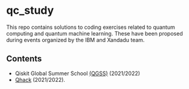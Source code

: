 # qc_study

This repo contains solutions to coding exercises related to quantum computing and quantum machine learning.
These have been proposed during events organized by the IBM and Xandadu team.

## Contents

* Qiskit Global Summer School [(QGSS)](QGSS) (2021/2022)
* [Qhack](Qhack) (2021/2022).

